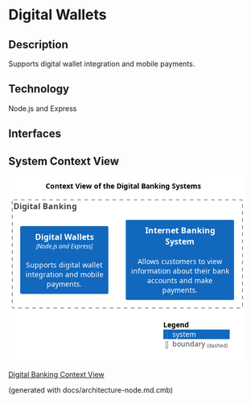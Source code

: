 # Digital Wallets
## Description
Supports digital wallet integration and mobile payments.

## Technology
Node.js and Express


## Interfaces

## System Context View
![Context View of the Digital Banking Systems](../../mybank/digital-banking/context-view.png)

[Digital Banking Context View](../../mybank/digital-banking/context-view.md)


(generated with docs/architecture-node.md.cmb)
